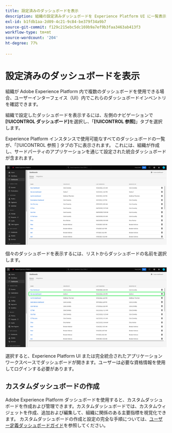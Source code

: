```yaml
---
title: 設定済みのダッシュボードを表示
description: 組織の設定済みダッシュボードを Experience Platform UI に一覧表示します。
exl-id: b1fdb1aa-2d09-4c21-9c84-be379f34a9b7
source-git-commit: f129c215ebc5dc169b9a7ef9b3faa3463ab413f3
workflow-type: tm+mt
source-wordcount: '204'
ht-degree: 77%

---
```


# 設定済みのダッシュボードを表示

組織が Adobe Experience Platform 内で複数のダッシュボードを使用できる場合、ユーザーインターフェイス（UI）内でこれらのダッシュボードインベントリを確認できます。

組織で設定したダッシュボードを表示するには、左側のナビゲーションで&#x200B;**[!UICONTROL ダッシュボード]**&#x200B;を選択し、「**[!UICONTROL 参照]**」タブを選択します。

Experience Platform インスタンスで使用可能なすべてのダッシュボードの一覧が、「[!UICONTROL  参照 ] タブの下に表示されます。 これには、組織が作成し、サードパーティのアプリケーションを通じて設定された統合ダッシュボードが含まれます。

![UI のダッシュボードセクション内の「参照」タブ。](./images/inventory/browse-tab.png)

個々のダッシュボードを表示するには、リストからダッシュボードの名前を選択します。

![ダッシュボード名がハイライト表示された「参照」タブ。](./images/inventory/dashboard-name.png)

選択すると、Experience Platform UI または完全統合されたアプリケーションワークスペースでダッシュボードが開きます。ユーザーは必要な資格情報を使用してログインする必要があります。

## カスタムダッシュボードの作成

Adobe Experience Platform ダッシュボードを使用すると、カスタムダッシュボードを作成および管理できます。カスタムダッシュボードでは、カスタムウィジェットを作成、追加および編集して、組織に関係のある主要指標を視覚化できます。 カスタムダッシュボードの作成と設定の完全な手順については、[ユーザー定義ダッシュボードガイド](./standard-dashboards.md)を参照してください。
